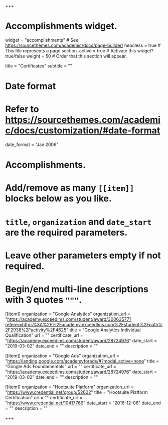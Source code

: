 +++
# Accomplishments widget.
widget = "accomplishments"  # See https://sourcethemes.com/academic/docs/page-builder/
headless = true  # This file represents a page section.
active = true  # Activate this widget? true/false
weight = 50  # Order that this section will appear.

title = "Certificates"
subtitle = ""

# Date format
#   Refer to https://sourcethemes.com/academic/docs/customization/#date-format
date_format = "Jan 2006"

# Accomplishments.
#   Add/remove as many `[[item]]` blocks below as you like.
#   `title`, `organization` and `date_start` are the required parameters.
#   Leave other parameters empty if not required.
#   Begin/end multi-line descriptions with 3 quotes `"""`.

[[item]]
  organization = "Google Analytics"
  organization_url = "https://academy.exceedlms.com/student/award/30063577?referer=https%3A%2F%2Facademy.exceedlms.com%2Fstudent%2Fpath%2F2938%2Factivity%2F4625"
  title = "Google Analytics Individual Qualification"
  url = ""
  certificate_url = "https://academy.exceedlms.com/student/award/28724976"
  date_start = "2019-03-02"
  date_end = ""
  description = ""
  
[[item]]
  organization = "Google Ads"
  organization_url = "https://landing.google.com/academyforads/#?modal_active=none"
  title = "Google Ads Foundamentals"
  url = ""
  certificate_url = "https://academy.exceedlms.com/student/award/28724976"
  date_start = "2019-03-02"
  date_end = ""
  description = ""
  
[[item]]
  organization = "Hootsuite Platform"
  organization_url = "https://www.credential.net/group/52622"
  title = "Hootsuite Platform Certification"
  url = ""
  certificate_url = "https://www.credential.net/10417769"
  date_start = "2016-12-06"
  date_end = ""
  description = ""

+++
